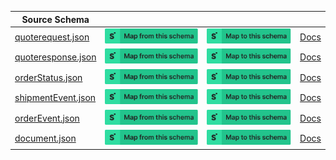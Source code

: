 | Source Schema                                                                                                             |                                                                                                                                                                                                                                                                                                                     |                                                                                                                                                                                                                                                                                                               |                                       |
| ------------------------------------------------------------------------------------------------------------------------- | ------------------------------------------------------------------------------------------------------------------------------------------------------------------------------------------------------------------------------------------------------------------------------------------------------------------- | ------------------------------------------------------------------------------------------------------------------------------------------------------------------------------------------------------------------------------------------------------------------------------------------------------------- | ------------------------------------- |
| [quoterequest.json](https://raw.githubusercontent.com/Stedi/registry/main/schemas/xpoLogistics/1.0.0/quoterequest.json)   | [![Map from this schema](/images/MapFromThisSchema.svg)](https://terminal.stedi.com/mappings/import?name=Mapping%20from%20Xpo%20logistics's%20quoterequest%20schema&referrer=registry-repo&source_json_schema=https://raw.githubusercontent.com/Stedi/registry/main/schemas/xpoLogistics/1.0.0/quoterequest.json)   | [![Map to this schema](/images/MapToThisSchema.svg)](https://terminal.stedi.com/mappings/import?name=Mapping%20to%20Xpo%20logistics's%20quoterequest%20schema&referrer=registry-repo&target_json_schema=https://raw.githubusercontent.com/Stedi/registry/main/schemas/xpoLogistics/1.0.0/quoterequest.json)   | [Docs](https://apisolutions.xpo.com/) |
| [quoteresponse.json](https://raw.githubusercontent.com/Stedi/registry/main/schemas/xpoLogistics/1.0.0/quoteresponse.json) | [![Map from this schema](/images/MapFromThisSchema.svg)](https://terminal.stedi.com/mappings/import?name=Mapping%20from%20Xpo%20logistics's%20quoteresponse%20schema&referrer=registry-repo&source_json_schema=https://raw.githubusercontent.com/Stedi/registry/main/schemas/xpoLogistics/1.0.0/quoteresponse.json) | [![Map to this schema](/images/MapToThisSchema.svg)](https://terminal.stedi.com/mappings/import?name=Mapping%20to%20Xpo%20logistics's%20quoteresponse%20schema&referrer=registry-repo&target_json_schema=https://raw.githubusercontent.com/Stedi/registry/main/schemas/xpoLogistics/1.0.0/quoteresponse.json) | [Docs](https://apisolutions.xpo.com/) |
| [orderStatus.json](https://raw.githubusercontent.com/Stedi/registry/main/schemas/xpoLogistics/1.0.0/orderStatus.json)     | [![Map from this schema](/images/MapFromThisSchema.svg)](https://terminal.stedi.com/mappings/import?name=Mapping%20from%20Xpo%20logistics's%20orderStatus%20schema&referrer=registry-repo&source_json_schema=https://raw.githubusercontent.com/Stedi/registry/main/schemas/xpoLogistics/1.0.0/orderStatus.json)     | [![Map to this schema](/images/MapToThisSchema.svg)](https://terminal.stedi.com/mappings/import?name=Mapping%20to%20Xpo%20logistics's%20orderStatus%20schema&referrer=registry-repo&target_json_schema=https://raw.githubusercontent.com/Stedi/registry/main/schemas/xpoLogistics/1.0.0/orderStatus.json)     | [Docs](https://apisolutions.xpo.com/) |
| [shipmentEvent.json](https://raw.githubusercontent.com/Stedi/registry/main/schemas/xpoLogistics/1.0.0/shipmentEvent.json) | [![Map from this schema](/images/MapFromThisSchema.svg)](https://terminal.stedi.com/mappings/import?name=Mapping%20from%20Xpo%20logistics's%20shipmentEvent%20schema&referrer=registry-repo&source_json_schema=https://raw.githubusercontent.com/Stedi/registry/main/schemas/xpoLogistics/1.0.0/shipmentEvent.json) | [![Map to this schema](/images/MapToThisSchema.svg)](https://terminal.stedi.com/mappings/import?name=Mapping%20to%20Xpo%20logistics's%20shipmentEvent%20schema&referrer=registry-repo&target_json_schema=https://raw.githubusercontent.com/Stedi/registry/main/schemas/xpoLogistics/1.0.0/shipmentEvent.json) | [Docs](https://apisolutions.xpo.com/) |
| [orderEvent.json](https://raw.githubusercontent.com/Stedi/registry/main/schemas/xpoLogistics/1.0.0/orderEvent.json)       | [![Map from this schema](/images/MapFromThisSchema.svg)](https://terminal.stedi.com/mappings/import?name=Mapping%20from%20Xpo%20logistics's%20orderEvent%20schema&referrer=registry-repo&source_json_schema=https://raw.githubusercontent.com/Stedi/registry/main/schemas/xpoLogistics/1.0.0/orderEvent.json)       | [![Map to this schema](/images/MapToThisSchema.svg)](https://terminal.stedi.com/mappings/import?name=Mapping%20to%20Xpo%20logistics's%20orderEvent%20schema&referrer=registry-repo&target_json_schema=https://raw.githubusercontent.com/Stedi/registry/main/schemas/xpoLogistics/1.0.0/orderEvent.json)       | [Docs](https://apisolutions.xpo.com/) |
| [document.json](https://raw.githubusercontent.com/Stedi/registry/main/schemas/xpoLogistics/1.0.0/document.json)           | [![Map from this schema](/images/MapFromThisSchema.svg)](https://terminal.stedi.com/mappings/import?name=Mapping%20from%20Xpo%20logistics's%20document%20schema&referrer=registry-repo&source_json_schema=https://raw.githubusercontent.com/Stedi/registry/main/schemas/xpoLogistics/1.0.0/document.json)           | [![Map to this schema](/images/MapToThisSchema.svg)](https://terminal.stedi.com/mappings/import?name=Mapping%20to%20Xpo%20logistics's%20document%20schema&referrer=registry-repo&target_json_schema=https://raw.githubusercontent.com/Stedi/registry/main/schemas/xpoLogistics/1.0.0/document.json)           | [Docs](https://apisolutions.xpo.com/) |
